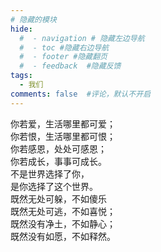 ```yaml
---
# 隐藏的模块
hide:
  #  - navigation # 隐藏左边导航
  #  - toc #隐藏右边导航
  #  - footer #隐藏翻页
  #  - feedback  #隐藏反馈
tags:
  - 我们
comments: false  #评论，默认不开启
---
```



你若爱，生活哪里都可爱；  
你若恨，生活哪里都可恨；  
你若感恩，处处可感恩；  
你若成长，事事可成长。  
不是世界选择了你，  
是你选择了这个世界。  
既然无处可躲，不如傻乐  
既然无处可逃，不如喜悦；  
既然没有净土，不如静心；  
既然没有如愿，不如释然。  